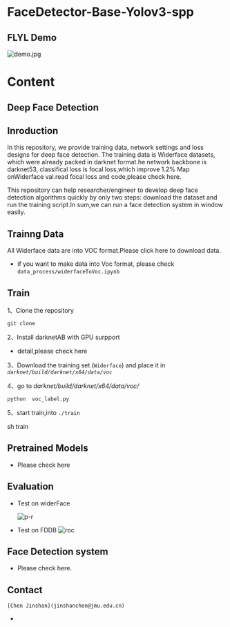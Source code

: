 # FaceDetector-Base-Yolov3-spp

## FLYL Demo

![demo.jpg](https://github.com/jmu201521121021/FaceDetector-Base-Yolov3-spp/blob/master/results/face-test1.jpg)

# Content

## Deep Face Detection

## Inroduction

In this repository, we provide training data, network settings and loss designs for deep face detection.
The training data is Widerface datasets, which were already packed in darknet  format.he network backbone is darknet53, classifical loss is focal loss,which  improve 1.2%  Map onWiderface val.read focal loss and code,please check here.

This repository can help researcher/engineer to develop deep face detection  algorithms quickly by only two steps: download the dataset and run the training script.In sum,we can run a face detection system in window easily.

## Trainng Data

All Widerface data are into VOC format.Please click here to download data.

- if you want to make data into Voc format, please check `data_process/widerfaceToVoc.ipynb `

## Train

1、Clone the repository

```
git clone 
```

2、Install darknetAB with GPU surpport 

- detail,please check here 

3、Download the training set (`Widerface`) and place it in *`darknet/build/darknet/x64/data/voc`*



4、go to *darknet/build/darknet/x64/data/voc/*

```
python  voc_label.py
```

5、start train,into `./train`

sh train



## Pretrained Models

- Please check here

## Evaluation

- Test on widerFace

  ![p-r](https://github.com/jmu201521121021/FaceDetector-Base-Yolov3-spp/blob/master/evaluation/PR%20Curve%20of%20yolov3-spp-face.png)

- Test on FDDB
  ![roc](https://github.com/jmu201521121021/FaceDetector-Base-Yolov3-spp/blob/master/evaluation/ROC-curve-final.png)

## Face Detection system

- Please check here.

## Contact

```
[Chen Jinshan](jinshanchen@jmu.edu.cn)
```

-

